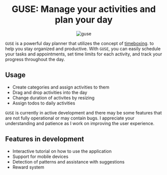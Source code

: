 <div align="center">

# GUSE: Manage your activities and plan your day
![guse](https://user-images.githubusercontent.com/74826613/212467179-9b70bff1-91bd-4356-8b7f-1822f1d6a90e.png)

</div>

`GUSE` is a powerful day planner that utilizes the concept of [timeboxing](https://en.wikipedia.org/wiki/Timeboxing). to help you stay organized and productive. With `GUSE`, you can easily schedule your tasks and appointments, set time limits for each activity, and track your progress throughout the day.

## Usage

- Create categories and assign activities to them
- Drag and drop activities into the day
- Change duration of activites by resizing
- Assign todos to daily activities

`GUSE` is currently in active development and there may be some features that are not fully operational or may contain bugs. I appreciate your understanding and patience as I work on improving the user experience.

## Features in development

- Interactive tutorial on how to use the application
- Support for mobile devices
- Detection of patterns and assistance with suggestions
- Reward system
